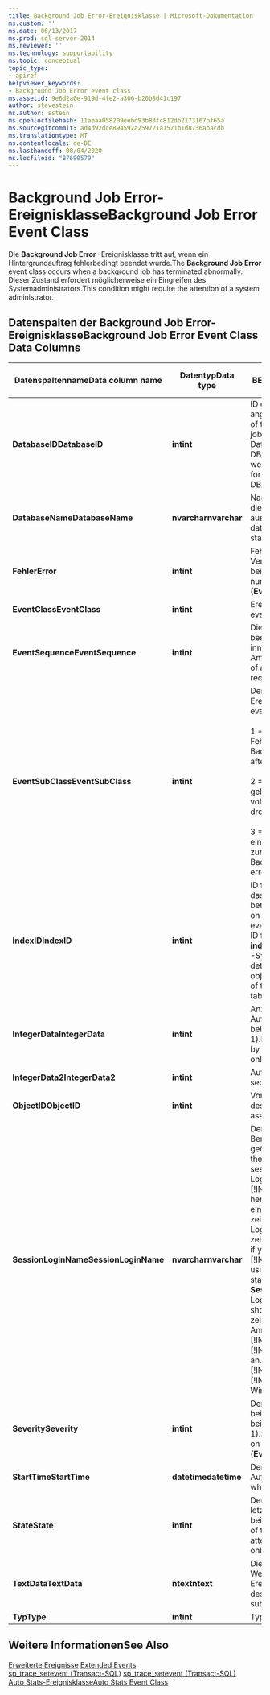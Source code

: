 ```yaml
---
title: Background Job Error-Ereignisklasse | Microsoft-Dokumentation
ms.custom: ''
ms.date: 06/13/2017
ms.prod: sql-server-2014
ms.reviewer: ''
ms.technology: supportability
ms.topic: conceptual
topic_type:
- apiref
helpviewer_keywords:
- Background Job Error event class
ms.assetid: 9e6d2a0e-919d-4fe2-a306-b20b8d41c197
author: stevestein
ms.author: sstein
ms.openlocfilehash: 11aeaa058209eebd93b83fc812db2173167bf65a
ms.sourcegitcommit: ad4d92dce894592a259721a1571b1d8736abacdb
ms.translationtype: MT
ms.contentlocale: de-DE
ms.lasthandoff: 08/04/2020
ms.locfileid: "87699579"
---
```

# <a name="background-job-error-event-class"></a><span data-ttu-id="8ce84-102">Background Job Error-Ereignisklasse</span><span class="sxs-lookup"><span data-stu-id="8ce84-102">Background Job Error Event Class</span></span>
  <span data-ttu-id="8ce84-103">Die **Background Job Error** -Ereignisklasse tritt auf, wenn ein Hintergrundauftrag fehlerbedingt beendet wurde.</span><span class="sxs-lookup"><span data-stu-id="8ce84-103">The **Background Job Error** event class occurs when a background job has terminated abnormally.</span></span> <span data-ttu-id="8ce84-104">Dieser Zustand erfordert möglicherweise ein Eingreifen des Systemadministrators.</span><span class="sxs-lookup"><span data-stu-id="8ce84-104">This condition might require the attention of a system administrator.</span></span>  
  
## <a name="background-job-error-event-class-data-columns"></a><span data-ttu-id="8ce84-105">Datenspalten der Background Job Error-Ereignisklasse</span><span class="sxs-lookup"><span data-stu-id="8ce84-105">Background Job Error Event Class Data Columns</span></span>  
  
|<span data-ttu-id="8ce84-106">Datenspaltenname</span><span class="sxs-lookup"><span data-stu-id="8ce84-106">Data column name</span></span>|<span data-ttu-id="8ce84-107">Datentyp</span><span class="sxs-lookup"><span data-stu-id="8ce84-107">Data type</span></span>|<span data-ttu-id="8ce84-108">BESCHREIBUNG</span><span class="sxs-lookup"><span data-stu-id="8ce84-108">Description</span></span>|<span data-ttu-id="8ce84-109">Column ID</span><span class="sxs-lookup"><span data-stu-id="8ce84-109">Column ID</span></span>|<span data-ttu-id="8ce84-110">Filterbar</span><span class="sxs-lookup"><span data-stu-id="8ce84-110">Filterable</span></span>|  
|----------------------|---------------|-----------------|---------------|----------------|  
|<span data-ttu-id="8ce84-111">**DatabaseID**</span><span class="sxs-lookup"><span data-stu-id="8ce84-111">**DatabaseID**</span></span>|<span data-ttu-id="8ce84-112">**int**</span><span class="sxs-lookup"><span data-stu-id="8ce84-112">**int**</span></span>|<span data-ttu-id="8ce84-113">ID der durch den Auftrag angegebenen Datenbank.</span><span class="sxs-lookup"><span data-stu-id="8ce84-113">ID of the database specified by job.</span></span> <span data-ttu-id="8ce84-114">Der Wert für eine Datenbank kann mithilfe der DB_ID-Funktion ermittelt werden.</span><span class="sxs-lookup"><span data-stu-id="8ce84-114">Determine the value for a database by using the DB_ID function.</span></span>|<span data-ttu-id="8ce84-115">3</span><span class="sxs-lookup"><span data-stu-id="8ce84-115">3</span></span>|<span data-ttu-id="8ce84-116">Ja</span><span class="sxs-lookup"><span data-stu-id="8ce84-116">Yes</span></span>|  
|<span data-ttu-id="8ce84-117">**DatabaseName**</span><span class="sxs-lookup"><span data-stu-id="8ce84-117">**DatabaseName**</span></span>|<span data-ttu-id="8ce84-118">**nvarchar**</span><span class="sxs-lookup"><span data-stu-id="8ce84-118">**nvarchar**</span></span>|<span data-ttu-id="8ce84-119">Name der Datenbank, in der die Benutzeranweisung ausgeführt wird.</span><span class="sxs-lookup"><span data-stu-id="8ce84-119">Name of the database in which the user statement is running.</span></span>|<span data-ttu-id="8ce84-120">35</span><span class="sxs-lookup"><span data-stu-id="8ce84-120">35</span></span>|<span data-ttu-id="8ce84-121">Ja</span><span class="sxs-lookup"><span data-stu-id="8ce84-121">Yes</span></span>|  
|<span data-ttu-id="8ce84-122">**Fehler**</span><span class="sxs-lookup"><span data-stu-id="8ce84-122">**Error**</span></span>|<span data-ttu-id="8ce84-123">**int**</span><span class="sxs-lookup"><span data-stu-id="8ce84-123">**int**</span></span>|<span data-ttu-id="8ce84-124">Fehlernummer des letzten Versuchs (nur bei**EventSubClass** 1).</span><span class="sxs-lookup"><span data-stu-id="8ce84-124">Error number of the last attempt (**EventSubClass** 1 only).</span></span>|<span data-ttu-id="8ce84-125">31</span><span class="sxs-lookup"><span data-stu-id="8ce84-125">31</span></span>|<span data-ttu-id="8ce84-126">Ja</span><span class="sxs-lookup"><span data-stu-id="8ce84-126">Yes</span></span>|  
|<span data-ttu-id="8ce84-127">**EventClass**</span><span class="sxs-lookup"><span data-stu-id="8ce84-127">**EventClass**</span></span>|<span data-ttu-id="8ce84-128">**int**</span><span class="sxs-lookup"><span data-stu-id="8ce84-128">**int**</span></span>|<span data-ttu-id="8ce84-129">Ereignistyp = 193.</span><span class="sxs-lookup"><span data-stu-id="8ce84-129">Type of event = 193.</span></span>|<span data-ttu-id="8ce84-130">27</span><span class="sxs-lookup"><span data-stu-id="8ce84-130">27</span></span>|<span data-ttu-id="8ce84-131">Nein</span><span class="sxs-lookup"><span data-stu-id="8ce84-131">No</span></span>|  
|<span data-ttu-id="8ce84-132">**EventSequence**</span><span class="sxs-lookup"><span data-stu-id="8ce84-132">**EventSequence**</span></span>|<span data-ttu-id="8ce84-133">**int**</span><span class="sxs-lookup"><span data-stu-id="8ce84-133">**int**</span></span>|<span data-ttu-id="8ce84-134">Die Sequenz eines bestimmten Ereignisses innerhalb der Anforderung.</span><span class="sxs-lookup"><span data-stu-id="8ce84-134">The sequence of a given event within the request.</span></span>|<span data-ttu-id="8ce84-135">51</span><span class="sxs-lookup"><span data-stu-id="8ce84-135">51</span></span>|<span data-ttu-id="8ce84-136">Nein</span><span class="sxs-lookup"><span data-stu-id="8ce84-136">No</span></span>|  
|<span data-ttu-id="8ce84-137">**EventSubClass**</span><span class="sxs-lookup"><span data-stu-id="8ce84-137">**EventSubClass**</span></span>|<span data-ttu-id="8ce84-138">**int**</span><span class="sxs-lookup"><span data-stu-id="8ce84-138">**int**</span></span>|<span data-ttu-id="8ce84-139">Der Typ der Ereignisunterklasse.</span><span class="sxs-lookup"><span data-stu-id="8ce84-139">Type of event subclass.</span></span><br /><br /> <span data-ttu-id="8ce84-140">1 = Hintergrundauftrag nach Fehler vorzeitig beendet.</span><span class="sxs-lookup"><span data-stu-id="8ce84-140">1 = Background job giving up after failure.</span></span><br /><br /> <span data-ttu-id="8ce84-141">2 = Hintergrundauftrag gelöscht - Warteschlange voll.</span><span class="sxs-lookup"><span data-stu-id="8ce84-141">2 = Background job dropped - queue is full.</span></span><br /><br /> <span data-ttu-id="8ce84-142">3 = Hintergrundauftrag hat einen Fehler zurückgegeben.</span><span class="sxs-lookup"><span data-stu-id="8ce84-142">3 = Background job returned an error.</span></span>|<span data-ttu-id="8ce84-143">21</span><span class="sxs-lookup"><span data-stu-id="8ce84-143">21</span></span>|<span data-ttu-id="8ce84-144">Ja</span><span class="sxs-lookup"><span data-stu-id="8ce84-144">Yes</span></span>|  
|<span data-ttu-id="8ce84-145">**IndexID**</span><span class="sxs-lookup"><span data-stu-id="8ce84-145">**IndexID**</span></span>|<span data-ttu-id="8ce84-146">**int**</span><span class="sxs-lookup"><span data-stu-id="8ce84-146">**int**</span></span>|<span data-ttu-id="8ce84-147">ID für den Index des Objekts, das von dem Ereignis betroffen ist.</span><span class="sxs-lookup"><span data-stu-id="8ce84-147">ID for the index on the object affected by the event.</span></span> <span data-ttu-id="8ce84-148">Sie können die Index-ID für ein Objekt mithilfe der **indid** -Spalte der **sysindexes** -Systemtabelle ermitteln.</span><span class="sxs-lookup"><span data-stu-id="8ce84-148">To determine the index ID for an object, use the **indid** column of the **sysindexes** system table.</span></span>|<span data-ttu-id="8ce84-149">24</span><span class="sxs-lookup"><span data-stu-id="8ce84-149">24</span></span>|<span data-ttu-id="8ce84-150">Ja</span><span class="sxs-lookup"><span data-stu-id="8ce84-150">Yes</span></span>|  
|<span data-ttu-id="8ce84-151">**IntegerData**</span><span class="sxs-lookup"><span data-stu-id="8ce84-151">**IntegerData**</span></span>|<span data-ttu-id="8ce84-152">**int**</span><span class="sxs-lookup"><span data-stu-id="8ce84-152">**int**</span></span>|<span data-ttu-id="8ce84-153">Anzahl der Versuche des Auftrags (nur bei**EventSubClass** 1).</span><span class="sxs-lookup"><span data-stu-id="8ce84-153">Number of tries attempted by the job (**EventSubClass** 1 only).</span></span>|<span data-ttu-id="8ce84-154">25</span><span class="sxs-lookup"><span data-stu-id="8ce84-154">25</span></span>|<span data-ttu-id="8ce84-155">Ja</span><span class="sxs-lookup"><span data-stu-id="8ce84-155">Yes</span></span>|  
|<span data-ttu-id="8ce84-156">**IntegerData2**</span><span class="sxs-lookup"><span data-stu-id="8ce84-156">**IntegerData2**</span></span>|<span data-ttu-id="8ce84-157">**int**</span><span class="sxs-lookup"><span data-stu-id="8ce84-157">**int**</span></span>|<span data-ttu-id="8ce84-158">Auftragssequenznummer.</span><span class="sxs-lookup"><span data-stu-id="8ce84-158">Job sequence number.</span></span>|<span data-ttu-id="8ce84-159">55</span><span class="sxs-lookup"><span data-stu-id="8ce84-159">55</span></span>|<span data-ttu-id="8ce84-160">Ja</span><span class="sxs-lookup"><span data-stu-id="8ce84-160">Yes</span></span>|  
|<span data-ttu-id="8ce84-161">**ObjectID**</span><span class="sxs-lookup"><span data-stu-id="8ce84-161">**ObjectID**</span></span>|<span data-ttu-id="8ce84-162">**int**</span><span class="sxs-lookup"><span data-stu-id="8ce84-162">**int**</span></span>|<span data-ttu-id="8ce84-163">Vom System zugewiesene ID des Objekts.</span><span class="sxs-lookup"><span data-stu-id="8ce84-163">System-assigned ID of the object.</span></span>|<span data-ttu-id="8ce84-164">22</span><span class="sxs-lookup"><span data-stu-id="8ce84-164">22</span></span>|<span data-ttu-id="8ce84-165">Ja</span><span class="sxs-lookup"><span data-stu-id="8ce84-165">Yes</span></span>|  
|<span data-ttu-id="8ce84-166">**SessionLoginName**</span><span class="sxs-lookup"><span data-stu-id="8ce84-166">**SessionLoginName**</span></span>|<span data-ttu-id="8ce84-167">**nvarchar**</span><span class="sxs-lookup"><span data-stu-id="8ce84-167">**nvarchar**</span></span>|<span data-ttu-id="8ce84-168">Der Anmeldename des Benutzers, der die Sitzung geöffnet hat.</span><span class="sxs-lookup"><span data-stu-id="8ce84-168">Login name of the user that originated the session.</span></span> <span data-ttu-id="8ce84-169">Wenn Sie z. B. mit Login1 eine Verbindung zu [!INCLUDE[ssNoVersion](../../includes/ssnoversion-md.md)] herstellen und mit Login2 eine Anweisung ausführen, zeigt **SessionLoginName** Login1 an, und **LoginName** zeigt Login2 an.</span><span class="sxs-lookup"><span data-stu-id="8ce84-169">For example, if you connect to [!INCLUDE[ssNoVersion](../../includes/ssnoversion-md.md)] using Login1 and execute a statement as Login2, **SessionLoginName** shows Login1 and **LoginName** shows Login2.</span></span> <span data-ttu-id="8ce84-170">Diese Spalte zeigt die Windows-Anmeldenamen für [!INCLUDE[ssNoVersion](../../includes/ssnoversion-md.md)] und [!INCLUDE[msCoName](../../includes/msconame-md.md)] an.</span><span class="sxs-lookup"><span data-stu-id="8ce84-170">This column displays both [!INCLUDE[ssNoVersion](../../includes/ssnoversion-md.md)] and [!INCLUDE[msCoName](../../includes/msconame-md.md)] Windows logins.</span></span>|<span data-ttu-id="8ce84-171">64</span><span class="sxs-lookup"><span data-stu-id="8ce84-171">64</span></span>|<span data-ttu-id="8ce84-172">Ja</span><span class="sxs-lookup"><span data-stu-id="8ce84-172">Yes</span></span>|  
|<span data-ttu-id="8ce84-173">**Severity**</span><span class="sxs-lookup"><span data-stu-id="8ce84-173">**Severity**</span></span>|<span data-ttu-id="8ce84-174">**int**</span><span class="sxs-lookup"><span data-stu-id="8ce84-174">**int**</span></span>|<span data-ttu-id="8ce84-175">Der Schweregrad des Fehlers beim letzten Versuch (nur bei**EventSubClass** 1).</span><span class="sxs-lookup"><span data-stu-id="8ce84-175">Severity level of the error on the last attempt (**EventSubClass** 1 only).</span></span>|<span data-ttu-id="8ce84-176">20</span><span class="sxs-lookup"><span data-stu-id="8ce84-176">20</span></span>|<span data-ttu-id="8ce84-177">Ja</span><span class="sxs-lookup"><span data-stu-id="8ce84-177">Yes</span></span>|  
|<span data-ttu-id="8ce84-178">**StartTime**</span><span class="sxs-lookup"><span data-stu-id="8ce84-178">**StartTime**</span></span>|<span data-ttu-id="8ce84-179">**datetime**</span><span class="sxs-lookup"><span data-stu-id="8ce84-179">**datetime**</span></span>|<span data-ttu-id="8ce84-180">Der Zeitpunkt, zu dem der Auftrag erstellt wurde.</span><span class="sxs-lookup"><span data-stu-id="8ce84-180">Time at which the job was created.</span></span>|<span data-ttu-id="8ce84-181">14</span><span class="sxs-lookup"><span data-stu-id="8ce84-181">14</span></span>|<span data-ttu-id="8ce84-182">Ja</span><span class="sxs-lookup"><span data-stu-id="8ce84-182">Yes</span></span>|  
|<span data-ttu-id="8ce84-183">**State**</span><span class="sxs-lookup"><span data-stu-id="8ce84-183">**State**</span></span>|<span data-ttu-id="8ce84-184">**int**</span><span class="sxs-lookup"><span data-stu-id="8ce84-184">**int**</span></span>|<span data-ttu-id="8ce84-185">Der Status des Fehlers beim letzten Versuch (nur bei**EventSubClass** 1).</span><span class="sxs-lookup"><span data-stu-id="8ce84-185">State of the error on the last attempt (**EventSubClass** 1 only).</span></span>|<span data-ttu-id="8ce84-186">30</span><span class="sxs-lookup"><span data-stu-id="8ce84-186">30</span></span>|<span data-ttu-id="8ce84-187">Ja</span><span class="sxs-lookup"><span data-stu-id="8ce84-187">Yes</span></span>|  
|<span data-ttu-id="8ce84-188">**TextData**</span><span class="sxs-lookup"><span data-stu-id="8ce84-188">**TextData**</span></span>|<span data-ttu-id="8ce84-189">**ntext**</span><span class="sxs-lookup"><span data-stu-id="8ce84-189">**ntext**</span></span>|<span data-ttu-id="8ce84-190">Die Textbeschreibung des Wertes der Ereignisunterklasse.</span><span class="sxs-lookup"><span data-stu-id="8ce84-190">Text description of the event subclass value.</span></span>|<span data-ttu-id="8ce84-191">1</span><span class="sxs-lookup"><span data-stu-id="8ce84-191">1</span></span>|<span data-ttu-id="8ce84-192">Ja</span><span class="sxs-lookup"><span data-stu-id="8ce84-192">Yes</span></span>|  
|<span data-ttu-id="8ce84-193">**Typ**</span><span class="sxs-lookup"><span data-stu-id="8ce84-193">**Type**</span></span>|<span data-ttu-id="8ce84-194">**int**</span><span class="sxs-lookup"><span data-stu-id="8ce84-194">**int**</span></span>|<span data-ttu-id="8ce84-195">Typ des Auftrags.</span><span class="sxs-lookup"><span data-stu-id="8ce84-195">Type of job.</span></span>|<span data-ttu-id="8ce84-196">57</span><span class="sxs-lookup"><span data-stu-id="8ce84-196">57</span></span>|<span data-ttu-id="8ce84-197">Ja</span><span class="sxs-lookup"><span data-stu-id="8ce84-197">Yes</span></span>|  
  
## <a name="see-also"></a><span data-ttu-id="8ce84-198">Weitere Informationen</span><span class="sxs-lookup"><span data-stu-id="8ce84-198">See Also</span></span>  
 <span data-ttu-id="8ce84-199">[Erweiterte Ereignisse](../extended-events/extended-events.md) </span><span class="sxs-lookup"><span data-stu-id="8ce84-199">[Extended Events](../extended-events/extended-events.md) </span></span>  
 <span data-ttu-id="8ce84-200">[sp_trace_setevent &#40;Transact-SQL&#41;](/sql/relational-databases/system-stored-procedures/sp-trace-setevent-transact-sql) </span><span class="sxs-lookup"><span data-stu-id="8ce84-200">[sp_trace_setevent &#40;Transact-SQL&#41;](/sql/relational-databases/system-stored-procedures/sp-trace-setevent-transact-sql) </span></span>  
 [<span data-ttu-id="8ce84-201">Auto Stats-Ereignisklasse</span><span class="sxs-lookup"><span data-stu-id="8ce84-201">Auto Stats Event Class</span></span>](auto-stats-event-class.md)  
  
  
